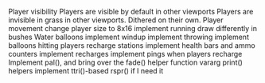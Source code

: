 Player visibility
 Players are visible by default in other viewports
 Players are invisible in grass in other viewports. Dithered on their own.
Player movement
 change player size to 8x16
 implement running
 draw differently in bushes
Water balloons
 implement windup
 implement throwing
 implement balloons hitting players
recharge stations
 implement health bars and ammo counters
 implement recharges
 implement pings when players recharge
Implement pal(), and bring over the fade() helper function
vararg print() helpers
implement ttri()-based rspr() if I need it
